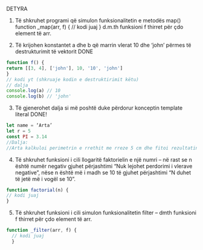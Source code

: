 DETYRA
1. Të shkruhet programi që simulon funksionalitetin e metodës map()
function _map(arr, f) { // kodi juaj }
d.m.th funksioni f thirret për çdo element të arr.

2. Të krijohen konstantet a dhe b që marrin vlerat 10 dhe ‘john’ përmes të destrukturimit të vektorit
DONE
```js
function f() {
return [[3, 4], ['john'], 10, '10', 'john']
}
// kodi yt (shkruaje kodin e destruktirimit këtu)
// dalja
console.log(a) // 10
console.log(b) // 'john'
```
3. Të gjenerohet dalja si më poshtë duke përdorur konceptin template literal
DONE!
```js
let name = ‘Arta’
let r = 5
const PI = 3.14
//Dalja:
//Arta kalkuloi perimetrin e rrethit me rreze 5 cm dhe fitoi rezultatin 31.400000000000002
```
4. Të shkruhet funksioni i cili llogaritë faktorielin e një numri – në rast se n është numër negativ
gjuhet përjashtimi “Nuk lejohet perdorimi i vlerave negative”, nëse n është më i madh se 10 të
gjuhet përjashtimi “N duhet të jetë më i vogël se 10”.
```js 
function factorial(n) {
// kodi juaj
}
```
5. Тë shkruhet funksioni i cili simulon funksionalitetin filter – dmth funksioni f thirret për çdo
element të arr. 
```js
function _filter(arr, f) { 
  // kodi juaj 
  }
```